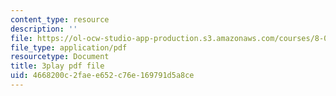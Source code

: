 ```yaml
---
content_type: resource
description: ''
file: https://ol-ocw-studio-app-production.s3.amazonaws.com/courses/8-04-quantum-physics-i-spring-2016/4668200c2faee652c76e169791d5a8ce_M2i8R6kMXKA.pdf
file_type: application/pdf
resourcetype: Document
title: 3play pdf file
uid: 4668200c-2fae-e652-c76e-169791d5a8ce
---
```

